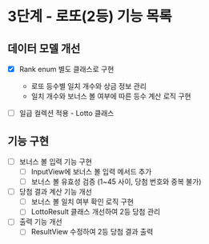 # 3단계 - 로또(2등) 기능 목록

## 데이터 모델 개선

- [x] Rank enum 별도 클래스로 구현
  - 로또 등수별 일치 개수와 상금 정보 관리
  - 일치 개수와 보너스 볼 여부에 따른 등수 계산 로직 구현

- [ ] 일급 컬렉션 적용 - Lotto 클래스

## 기능 구현

- [ ] 보너스 볼 입력 기능 구현
  - [ ] InputView에 보너스 볼 입력 메서드 추가
  - [ ] 보너스 볼 유효성 검증 (1~45 사이, 당첨 번호와 중복 불가)

- [ ] 당첨 결과 계산 기능 개선
  - [ ] 보너스 볼 일치 여부 확인 로직 구현
  - [ ] LottoResult 클래스 개선하여 2등 당첨 관리

- [ ] 출력 기능 개선
  - [ ] ResultView 수정하여 2등 당첨 결과 출력
